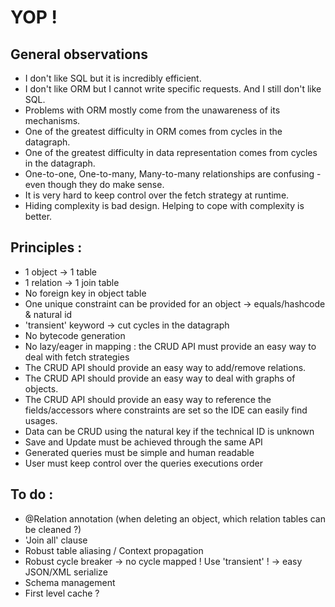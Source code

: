 # YOP !

## General observations
- I don't like SQL but it is incredibly efficient.
- I don't like ORM but I cannot write specific requests. And I still don't like SQL.
- Problems with ORM mostly come from the unawareness of its mechanisms.
- One of the greatest difficulty in ORM comes from cycles in the datagraph.
- One of the greatest difficulty in data representation comes from cycles in the datagraph.
- One-to-one, One-to-many, Many-to-many relationships are confusing - even though they do make sense.
- It is very hard to keep control over the fetch strategy at runtime.
- Hiding complexity is bad design. Helping to cope with complexity is better.

## Principles :
- 1 object → 1 table
- 1 relation → 1 join table
- No foreign key in object table
- One unique constraint can be provided for an object → equals/hashcode & natural id
- 'transient' keyword → cut cycles in the datagraph
- No bytecode generation
- No lazy/eager in mapping : the CRUD API must provide an easy way to deal with fetch strategies
- The CRUD API should provide an easy way to add/remove relations.
- The CRUD API should provide an easy way to deal with graphs of objects.
- The CRUD API should provide an easy way to reference the fields/accessors where constraints are set so the IDE can easily find usages.
- Data can be CRUD using the natural key if the technical ID is unknown
- Save and Update must be achieved through the same API
- Generated queries must be simple and human readable
- User must keep control over the queries executions order

## To do :
- @Relation annotation (when deleting an object, which relation tables can be cleaned ?)
- 'Join all' clause
- Robust table aliasing / Context propagation
- Robust cycle breaker → no cycle mapped ! Use 'transient' ! → easy JSON/XML serialize
- Schema management
- First level cache ?